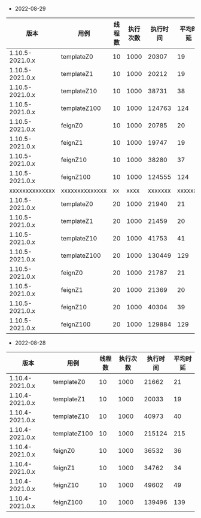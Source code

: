 
* 2022-08-29

| 版本              | 用例           | 线程数 | 执行次数 | 执行时间    | 平均时延    |
|-----------------|--------------|-----|------|---------|---------|
| 1.10.5-2021.0.x | templateZ0   | 10  | 1000 | 20307   | 19      |
| 1.10.5-2021.0.x | templateZ1   | 10  | 1000 | 20212   | 19      |
| 1.10.5-2021.0.x | templateZ10  | 10  | 1000 | 38731   | 38      |
| 1.10.5-2021.0.x | templateZ100 | 10  | 1000 | 124763  | 124     |
| 1.10.5-2021.0.x | feignZ0   | 10  | 1000 | 20785   | 20      |
| 1.10.5-2021.0.x | feignZ1   | 10  | 1000 | 19747   | 19      |
| 1.10.5-2021.0.x | feignZ10  | 10  | 1000 | 38280   | 37      |
| 1.10.5-2021.0.x | feignZ100 | 10  | 1000 | 124555  | 124     |
| xxxxxxxxxxxxxx  | xxxxxxxxxxxxxx | xx  | xxxx | xxxxxxx | xxxxxxx |
| 1.10.5-2021.0.x | templateZ0   | 20  | 1000 | 21940   | 21      |
| 1.10.5-2021.0.x | templateZ1   | 20  | 1000 | 21459   | 20      |
| 1.10.5-2021.0.x | templateZ10  | 20  | 1000 | 41753   | 41      |
| 1.10.5-2021.0.x | templateZ100 | 20  | 1000 | 130449  | 129     |
| 1.10.5-2021.0.x | feignZ0   | 20  | 1000 | 21787   | 21      |
| 1.10.5-2021.0.x | feignZ1   | 20  | 1000 | 21369   | 20      |
| 1.10.5-2021.0.x | feignZ10  | 20  | 1000 | 40304   | 39      |
| 1.10.5-2021.0.x | feignZ100 | 20  | 1000 | 129884  | 129     |


* 2022-08-28

| 版本              | 用例           | 线程数 | 执行次数 | 执行时间    | 平均时延    |
|-----------------|--------------|-----|------|---------|---------|
| 1.10.4-2021.0.x | templateZ0   | 10  | 1000 | 21662   | 21      |
| 1.10.4-2021.0.x | templateZ1   | 10  | 1000 | 20033   | 19      |
| 1.10.4-2021.0.x | templateZ10  | 10  | 1000 | 40973   | 40      |
| 1.10.4-2021.0.x | templateZ100 | 10  | 1000 | 215124  | 215     |
| 1.10.4-2021.0.x | feignZ0   | 10  | 1000 | 36532   | 36      |
| 1.10.4-2021.0.x | feignZ1   | 10  | 1000 | 34762   | 34      |
| 1.10.4-2021.0.x | feignZ10  | 10  | 1000 | 49602   | 49      |
| 1.10.4-2021.0.x | feignZ100 | 10  | 1000 | 139496  | 139     |
